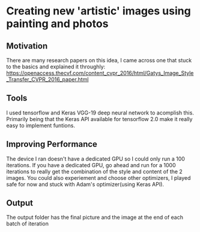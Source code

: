 # Creating new 'artistic' images using painting and photos

## Motivation
There are many research papers on this idea, I came across one that stuck to the basics and explained it throughly: https://openaccess.thecvf.com/content_cvpr_2016/html/Gatys_Image_Style_Transfer_CVPR_2016_paper.html

## Tools
I used tensorflow and Keras VGG-19 deep neural network to acomplish this. Primarily being that the Keras API available for tensorflow 2.0 make it really easy to implement funtions. 

## Improving Performance
The device I ran doesn't have a dedicated GPU so I could only run a 100 iterations. If you have a dedicated GPU, go ahead and run for a 1000 iterations to really get the combination of the style and content of the 2 images. You could also experiement and choose other optimizers, I played safe for now and stuck with Adam's optimizer(using Keras API).

## Output
The output folder has the final picture and the image at the end of each batch of iteration

